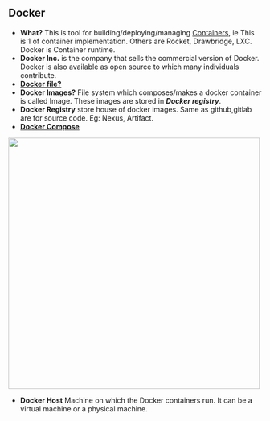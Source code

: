 ## Docker
- **What?** This is tool for building/deploying/managing [Containers](../Containers), ie This is 1 of container implementation. Others are Rocket, Drawbridge, LXC. Docker is Container runtime.
- **Docker Inc.** is the company that sells the commercial version of Docker. Docker is also available as open source to which many individuals contribute.
- **[Docker file?](Docker_Files)**
- **Docker Images?** File system which composes/makes a docker container is called Image. These images are stored in ***Docker registry***.
- **Docker Registry** store house of docker images. Same as github,gitlab are for source code. Eg: Nexus, Artifact.
- **[Docker Compose](Docker_Compose)**

<img src="https://i.ibb.co/Hz89jmJ/dc.png" width=500 />

  - **Docker Host** Machine on which the Docker containers run. It can be a virtual machine or a physical machine.
